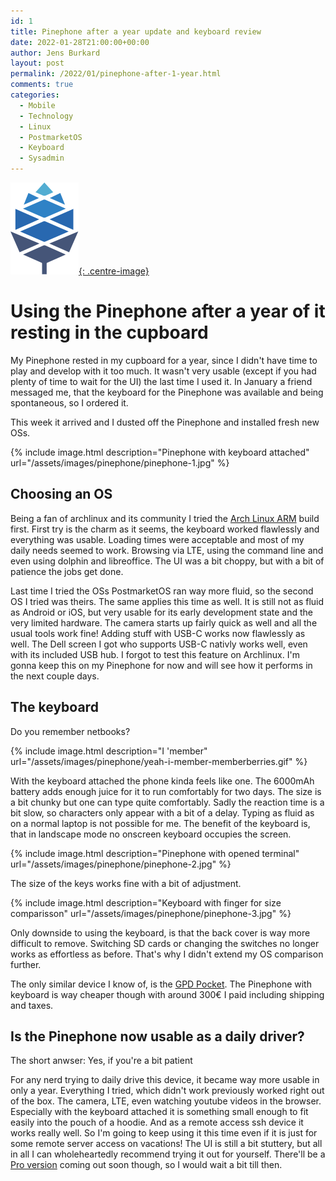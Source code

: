 ```yaml
---
id: 1
title: Pinephone after a year update and keyboard review
date: 2022-01-28T21:00:00+00:00
author: Jens Burkard
layout: post
permalink: /2022/01/pinephone-after-1-year.html
comments: true
categories:
  - Mobile
  - Technology
  - Linux
  - PostmarketOS
  - Keyboard
  - Sysadmin
---
```


[![Pine64 logo](/assets/images/pinephone/pine64_logo.svg){: .centre-image}](https://www.pine64.org/)


# Using the Pinephone after a year of it resting in the cupboard

My Pinephone rested in my cupboard for a year, since I didn't have time to play and develop with it too much. It wasn't very usable (except if you had plenty of time to wait for the UI) the last time I used it. In January a friend messaged me, that the keyboard for the Pinephone was available and being spontaneous, so I ordered it.
<!--more-->
This week it arrived and I dusted off the Pinephone and installed fresh new OSs.

{% include image.html description="Pinephone with keyboard attached" url="/assets/images/pinephone/pinephone-1.jpg" %}

## Choosing an OS
Being a fan of archlinux and its community I tried the [Arch Linux ARM](https://github.com/dreemurrs-embedded/Pine64-Arch/releases) build first. First try is the charm as it seems, the keyboard worked flawlessly and everything was usable. Loading times were acceptable and most of my daily needs seemed to work. Browsing via LTE, using the command line and even using dolphin and libreoffice. The UI was a bit choppy, but with a bit of patience the jobs get done. 

Last time I tried the OSs PostmarketOS ran way more fluid, so the second OS I tried was theirs. The same applies this time as well. It is still not as fluid as Android or iOS, but very usable for its early development state and the very limited hardware. The camera starts up fairly quick as well and all the usual tools work fine! Adding stuff with USB-C works now flawlessly as well. The Dell screen I got who supports USB-C nativly works well, even with its included USB hub. I forgot to test this feature on Archlinux. I'm gonna keep this on my Pinephone for now and will see how it performs in the next couple days.  

## The keyboard
Do you remember netbooks?

{% include image.html description="I 'member" url="/assets/images/pinephone/yeah-i-member-memberberries.gif" %}

With the keyboard attached the phone kinda feels like one. The 6000mAh battery adds enough juice for it to run comfortably for two days. The size is a bit chunky but one can type quite comfortably. Sadly the reaction time is a bit slow, so characters only appear with a bit of a delay. Typing as fluid as on a normal laptop is not possible for me. The benefit of the keyboard is, that in landscape mode no onscreen keyboard occupies the screen. 

{% include image.html description="Pinephone with opened terminal" url="/assets/images/pinephone/pinephone-2.jpg" %}

The size of the keys works fine with a bit of adjustment. 

{% include image.html description="Keyboard with finger for size comparisson" url="/assets/images/pinephone/pinephone-3.jpg" %}

Only downside to using the keyboard, is that the back cover is way more difficult to remove. Switching SD cards or changing the switches no longer works as effortless as before. That's why I didn't extend my OS comparison further.

The only similar device I know of, is the [GPD Pocket](https://www.gpd.hk/). The Pinephone with keyboard is way cheaper though with around 300€ I paid including shipping and taxes.

## Is the Pinephone now usable as a daily driver?
The short anwser: Yes, if you're a bit patient

For any nerd trying to daily drive this device, it became way more usable in only a year. Everything I tried, which didn't work previously worked right out of the box. The camera, LTE, even watching youtube videos in the browser. Especially with the keyboard attached it is something small enough to fit easily into the pouch of a hoodie. And as a remote access ssh device it works really well. So I'm going to keep using it this time even if it is just for some remote server access on vacations! The UI is still a bit stuttery, but all in all I can wholeheartedly recommend trying it out for yourself. There'll be a [Pro version](https://www.pine64.org/pinephonepro/) coming out soon though, so I would wait a bit till then. 